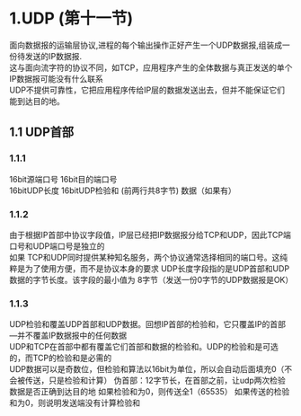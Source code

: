 # 1.UDP (第十一节)
面向数据报的运输层协议,进程的每个输出操作正好产生一个UDP数据报,组装成一份待发送的IP数据报.  
这与面向流字符的协议不同，如TCP，应用程序产生的全体数据与真正发送的单个IP数据报可能没有什么联系  
UDP不提供可靠性，它把应用程序传给IP层的数据发送出去，但并不能保证它们能到达目的地。  

## 1.1 UDP首部
### 1.1.1
16bit源端口号  16bit目的端口号    
16bitUDP长度   16bitUDP检验和    (前两行共8字节)
数据（如果有）  

### 1.1.2
由于根据IP首部中协议字段值，IP层已经把IP数据报分给TCP和UDP，因此TCP端口号和UDP端口号是独立的  
如果 TCP和UDP同时提供某种知名服务，两个协议通常选择相同的端口号。这纯粹是为了使用方便，而不是协议本身的要求
UDP长度字段指的是UDP首部和UDP数据的字节长度。该字段的最小值为 8字节（发送一份0字节的UDP数据报是OK）  

### 1.1.3
UDP检验和覆盖UDP首部和UDP数据。回想IP首部的检验和，它只覆盖IP的首部—并不覆盖IP数据报中的任何数据  
UDP和TCP在首部中都有覆盖它们首部和数据的检验和。UDP的检验和是可选的，而TCP的检验和是必需的  
UDP数据可以是奇数位，但检验和算法以16bit为单位，所以会自动后面填充0（不会被传送，只是检验和计算） 
伪首部：12字节长，在首部之前，让udp两次检验数据是否正确到达目的地
如果检验和为0，则传送全1（65535） 如果传送的检验和为0，则说明发送端没有计算检验和

